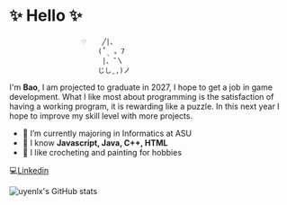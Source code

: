 # ✨ Hello  ✨
                      
                      ♡    ╱|、
                          (˚ˎ 。7  
                           |、˜〵          
                          じしˍ,)ノ
I'm **Bao**, I am projected to graduate in 2027, I hope to get a job in game development. What I like most about programming is the satisfaction of having a working program, it is rewarding like a puzzle. In this next year I hope to improve my skill level with more projects.

- 🌱 I’m currently majoring in Informatics at ASU
- 🤔 I know **Javascript, Java, C++, HTML**
- 💬 I like crocheting and painting for hobbies

💻[Linkedin](https://www.linkedin.com/in/bao-uyen-le/)
<!--
**uyenlx/uyenlx** is a ✨ _special_ ✨ repository because its `README.md` (this file) appears on your GitHub profile.

Here are some ideas to get you started:

- 🔭 I’m currently working on ...
- 🌱 I’m currently learning ...
- 👯 I’m looking to collaborate on ...
- 🤔 I’m looking for help with ...
- 💬 Ask me about ...
- 📫 How to reach me: ...
- 😄 Pronouns: ...
- ⚡ Fun fact: ...
-->
![uyenlx's GitHub stats](https://github-readme-stats.vercel.app/api?username=uyenlx&theme=moltack&show_icons=true)



